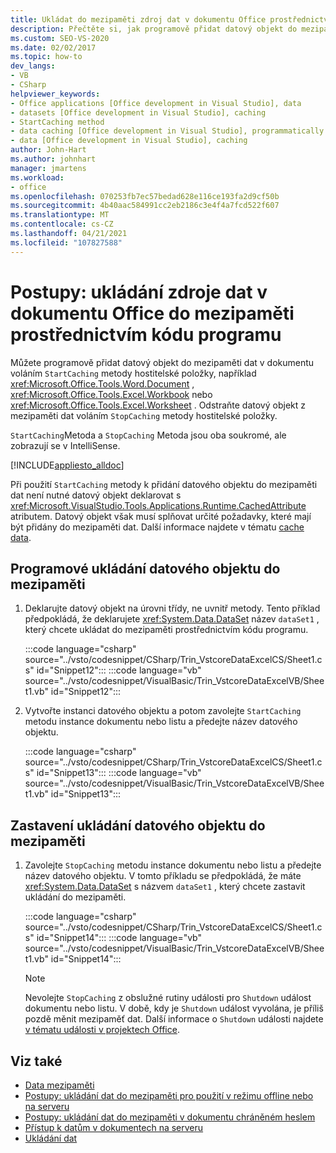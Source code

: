 ```yaml
---
title: Ukládat do mezipaměti zdroj dat v dokumentu Office prostřednictvím kódu programu
description: Přečtěte si, jak programově přidat datový objekt do mezipaměti dat v dokumentu voláním metody StartCaching položky hostitele.
ms.custom: SEO-VS-2020
ms.date: 02/02/2017
ms.topic: how-to
dev_langs:
- VB
- CSharp
helpviewer_keywords:
- Office applications [Office development in Visual Studio], data
- datasets [Office development in Visual Studio], caching
- StartCaching method
- data caching [Office development in Visual Studio], programmatically
- data [Office development in Visual Studio], caching
author: John-Hart
ms.author: johnhart
manager: jmartens
ms.workload:
- office
ms.openlocfilehash: 070253fb7ec57bedad628e116ce193fa2d9cf50b
ms.sourcegitcommit: 4b40aac584991cc2eb2186c3e4f4a7fcd522f607
ms.translationtype: MT
ms.contentlocale: cs-CZ
ms.lasthandoff: 04/21/2021
ms.locfileid: "107827588"
---
```

# <a name="how-to-programmatically-cache-a-data-source-in-an-office-document"></a>Postupy: ukládání zdroje dat v dokumentu Office do mezipaměti prostřednictvím kódu programu
  Můžete programově přidat datový objekt do mezipaměti dat v dokumentu voláním `StartCaching` metody hostitelské položky, například <xref:Microsoft.Office.Tools.Word.Document> , <xref:Microsoft.Office.Tools.Excel.Workbook> nebo <xref:Microsoft.Office.Tools.Excel.Worksheet> . Odstraňte datový objekt z mezipaměti dat voláním `StopCaching` metody hostitelské položky.

 `StartCaching`Metoda a `StopCaching` Metoda jsou oba soukromé, ale zobrazují se v IntelliSense.

 [!INCLUDE[appliesto_alldoc](../vsto/includes/appliesto-alldoc-md.md)]

 Při použití `StartCaching` metody k přidání datového objektu do mezipaměti dat není nutné datový objekt deklarovat s <xref:Microsoft.VisualStudio.Tools.Applications.Runtime.CachedAttribute> atributem. Datový objekt však musí splňovat určité požadavky, které mají být přidány do mezipaměti dat. Další informace najdete v tématu [cache data](../vsto/caching-data.md).

## <a name="to-programmatically-cache-a-data-object"></a>Programové ukládání datového objektu do mezipaměti

1. Deklarujte datový objekt na úrovni třídy, ne uvnitř metody. Tento příklad předpokládá, že deklarujete <xref:System.Data.DataSet> název `dataSet1` , který chcete ukládat do mezipaměti prostřednictvím kódu programu.

     :::code language="csharp" source="../vsto/codesnippet/CSharp/Trin_VstcoreDataExcelCS/Sheet1.cs" id="Snippet12":::
     :::code language="vb" source="../vsto/codesnippet/VisualBasic/Trin_VstcoreDataExcelVB/Sheet1.vb" id="Snippet12":::

2. Vytvořte instanci datového objektu a potom zavolejte `StartCaching` metodu instance dokumentu nebo listu a předejte název datového objektu.

     :::code language="csharp" source="../vsto/codesnippet/CSharp/Trin_VstcoreDataExcelCS/Sheet1.cs" id="Snippet13":::
     :::code language="vb" source="../vsto/codesnippet/VisualBasic/Trin_VstcoreDataExcelVB/Sheet1.vb" id="Snippet13":::

## <a name="to-stop-caching-a-data-object"></a>Zastavení ukládání datového objektu do mezipaměti

1. Zavolejte `StopCaching` metodu instance dokumentu nebo listu a předejte název datového objektu. V tomto příkladu se předpokládá, že máte <xref:System.Data.DataSet> s názvem `dataSet1` , který chcete zastavit ukládání do mezipaměti.

     :::code language="csharp" source="../vsto/codesnippet/CSharp/Trin_VstcoreDataExcelCS/Sheet1.cs" id="Snippet14":::
     :::code language="vb" source="../vsto/codesnippet/VisualBasic/Trin_VstcoreDataExcelVB/Sheet1.vb" id="Snippet14":::

    > [!NOTE]
    > Nevolejte `StopCaching` z obslužné rutiny události pro `Shutdown` událost dokumentu nebo listu. V době, kdy je `Shutdown` událost vyvolána, je příliš pozdě měnit mezipaměť dat. Další informace o `Shutdown` události najdete [v tématu události v projektech Office](../vsto/events-in-office-projects.md).

## <a name="see-also"></a>Viz také

- [Data mezipaměti](../vsto/caching-data.md)
- [Postupy: ukládání dat do mezipaměti pro použití v režimu offline nebo na serveru](../vsto/how-to-cache-data-for-use-offline-or-on-a-server.md)
- [Postupy: ukládání dat do mezipaměti v dokumentu chráněném heslem](../vsto/how-to-cache-data-in-a-password-protected-document.md)
- [Přístup k datům v dokumentech na serveru](../vsto/accessing-data-in-documents-on-the-server.md)
- [Ukládání dat](../data-tools/save-data-back-to-the-database.md)
